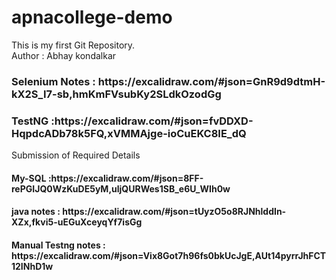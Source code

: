 # apnacollege-demo
This is my first Git Repository.
<br>
Author : Abhay kondalkar
<h3>Selenium Notes : https://excalidraw.com/#json=GnR9d9dtmH-kX2S_I7-sb,hmKmFVsubKy2SLdkOzodGg</h3> 

<h3>TestNG :https://excalidraw.com/#json=fvDDXD-HqpdcADb78k5FQ,xVMMAjge-ioCuEKC8IE_dQ</h3>
Submission of Required Details

<h4>My-SQL :https://excalidraw.com/#json=8FF-rePGIJQ0WzKuDE5yM,uljQURWes1SB_e6U_WIh0w</h4>

<h4> java notes : https://excalidraw.com/#json=tUyzO5o8RJNhlddIn-XZx,fkvi5-uEGuXceyqYf7isGg</h4>

<h4>Manual Testng notes : https://excalidraw.com/#json=Vix8Got7h96fs0bkUcJgE,AUt14pyrrJhFCT12INhD1w </h4>
